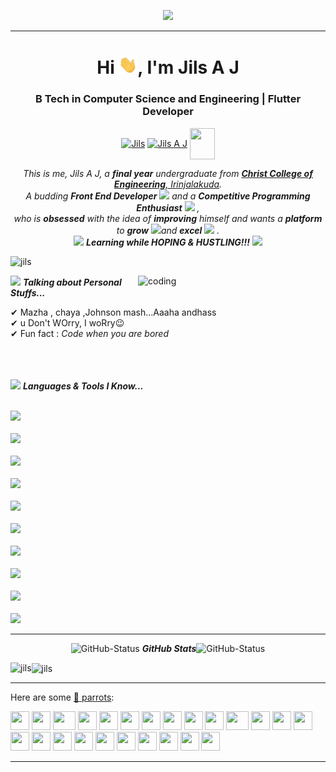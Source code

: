 <p align="center"> <img src="https://media.giphy.com/media/auT4FW93B29rO/giphy.gif" height="200"/>
</p>
<hr>
<h1 align="center">Hi <img src="https://raw.githubusercontent.com/ABSphreak/ABSphreak/master/gifs/Hi.gif" width="30px">, I'm Jils A J</h1>
<h3 align="center">B Tech in Computer Science and Engineering | Flutter Developer </h3>
<p align="center">
<a href="https://www.linkedin.com/in/jils-a-j-a052aa184" target="blank"><img align="center" src="https://img.icons8.com/fluent/96/000000/linkedin.png" alt="Jils" height="50" width="50" /></a>
<a href="https://www.instagram.com/jils_joys/" target="blank"><img align="center" src="https://img.icons8.com/fluent/96/000000/instagram-new.png" alt="Jils A J" height="50" width="50" /></a>
 <a href = "mailto: jilsjoyson111@gmail.com"><img align="center" src="https://img.icons8.com/color/96/000000/gmail-new.png" height="50" width="40" /></a>
</p>
</p>



<p align="center">
  <em>
    This is me, Jils A J, a <b>final year</b> undergraduate from <a href="https://cce.edu.in/"> <b>Christ College of Engineering</b>, Irinjalakuda</a>. <br>
    A budding <b>Front End Developer</b> <img src="https://github.com/TheDudeThatCode/TheDudeThatCode/blob/master/Assets/Developer.gif" width="30px"> and a <b>Competitive Programming Enthusiast</b>&nbsp;<img src="https://github.com/TheDudeThatCode/TheDudeThatCode/blob/master/Assets/Designer.gif" width="36px">&nbsp,<br>who is <b>obsessed</b>
    with the idea of <b>improving</b> himself and wants a <b>platform</b> to 
    <b>grow</b> <img src="https://github.com/TheDudeThatCode/TheDudeThatCode/blob/master/Assets/Rocket.gif" width="18px">and 
    <b>excel</b> <img src="https://github.com/TheDudeThatCode/TheDudeThatCode/blob/master/Assets/Medal.gif" width="20px">&nbsp.
  </em> 
  <br>
  <img src="https://media.giphy.com/media/VgCDAzcKvsR6OM0uWg/giphy.gif" width="50" /> <b><i>Learning while HOPING & HUSTLING!!!</i></b> <img src="https://media.giphy.com/media/7j2hfyeVcDtf2/giphy.gif" width="50" />
</p>

<p align="left"> <img src="https://komarev.com/ghpvc/?username=jilsjoys&label=Profile%20views&color=0e75b6&style=flat" alt="jils" /> </p>
<img align="right" width=300px alt="coding" src="https://media.giphy.com/media/WFZvB7VIXBgiz3oDXE/giphy.gif" />

<img src="https://media.giphy.com/media/ObNTw8Uzwy6KQ/giphy.gif" width="30px">&nbsp;***Talking about Personal Stuffs...***




✔ Mazha , chaya ,Johnson mash...Aaaha andhass <br>
✔ u Don't WOrry, I woRry😉<br>
✔ Fun fact : *Code when you are bored*<br><br><br><br>
 

<img src="https://media.giphy.com/media/ObNTw8Uzwy6KQ/giphy.gif" width="30px">&nbsp;***Languages & Tools I Know...***
<p align="left">
  
 
  
  <code> <img height="50" src="https://img.icons8.com/color/96/000000/java-coffee-cup-logo--v2.png"> </code>
  <code> <img height="50" src="https://img.icons8.com/color/96/000000/git.png"> </code>
  <code> <img height="50" src="https://img.icons8.com/color/48/000000/flutter.png"> </code>
  <code> <img height="50" src="https://img.icons8.com/color/96/000000/firebase.png"> </code>
  <code> <img height="50" src="https://img.icons8.com/color/96/000000/c-plus-plus-logo.png"> </code>
  <code> <img height="50" src="https://img.icons8.com/color/96/000000/c-programming.png"> </code>
  <code> <img height="50" src="https://img.icons8.com/color/96/000000/python--v2.png"> </code>
  <code> <img height="50" src="https://img.icons8.com/color/96/000000/dart.png"> </code>
  <code> <img height="50" src="https://img.icons8.com/color/96/000000/visual-studio-code-2019.png"> </code>
  <code> <img height="50" src="https://img.icons8.com/fluent/48/000000/android-os.png"> </code>
  
  <hr >
  <p align="center">
 <img src="https://media.giphy.com/media/8UHRm5oY4k4FDxq5QG/giphy.gif" width="30px" alt="GitHub-Status"/>&nbsp;<i><b>GitHub Stats</b></i><img src="https://media.giphy.com/media/8UHRm5oY4k4FDxq5QG/giphy.gif" width="30px" alt="GitHub-Status"/></p>
<p><img align="left" src="https://github-readme-stats.vercel.app/api/top-langs?username=jilsjoys&show_icons=true&locale=en&layout=compact" alt="jils" /></p>

<p><img  align ="center"src="https://github-readme-stats.vercel.app/api?username=jilsjoys&show_icons=true&locale=en" alt="jils" width="410" /></p>

<hr>

Here are some [🦜 parrots](https://cultofthepartyparrot.com):

<div>
    <img src="https://cultofthepartyparrot.com/parrots/hd/githubparrot.gif" width="30" height="30"/>
    <img src="https://cultofthepartyparrot.com/flags/hd/indiaparrot.gif" width="30" height="30"/>
    <img src="https://cultofthepartyparrot.com/parrots/asyncparrot.gif" width="36" height="30"/>
    <img src="https://cultofthepartyparrot.com/parrots/exceptionallyfastparrot.gif" width="30" height="30"/>
    <img src="https://cultofthepartyparrot.com/parrots/hd/60fpsparrot.gif" width="30" height="30"/>
    <img src="https://cultofthepartyparrot.com/parrots/hd/jumpingparrot.gif" width="30" height="30"/>
    <img src="https://cultofthepartyparrot.com/parrots/hd/opensourceparrot.gif" width="30" height="30"/>
    <img src="https://cultofthepartyparrot.com/parrots/hd/dealwithitnowparrot.gif" width="30" height="30"/>
    <img src="https://cultofthepartyparrot.com/parrots/hd/hypnoparrotlight.gif" width="30" height="30"/>
    <img src="https://cultofthepartyparrot.com/parrots/databaseparrot.gif" width="30" height="30"/>
    <img src="https://cultofthepartyparrot.com/parrots/fixparrot.gif" width="36" height="30"/>
    <img src="https://cultofthepartyparrot.com/parrots/hd/laptop_parrot.gif" width="30" height="30"/>
    <img src="https://cultofthepartyparrot.com/parrots/hd/spinningparrot.gif" width="30" height="30"/>
    <img src="https://cultofthepartyparrot.com/parrots/hd/levitationparrot.gif" width="30" height="30"/>
    <img src="https://cultofthepartyparrot.com/parrots/hd/meldparrot.gif" width="30" height="30"/>
    <img src="https://cultofthepartyparrot.com/parrots/slomoparrot.gif" width="30" height="30"/>
    <img src="https://cultofthepartyparrot.com/parrots/hd/moonwalkingparrot.gif" width="30" height="30"/>
    <img src="https://cultofthepartyparrot.com/parrots/hd/stableparrot.gif" width="30" height="30"/>
    <img src="https://cultofthepartyparrot.com/parrots/hd/scienceparrot.gif" width="30" height="30"/>
    <img src="https://cultofthepartyparrot.com/parrots/hd/pirateparrot.gif" width="30" height="30"/>
    <img src="https://cultofthepartyparrot.com/parrots/hd/footballparrot.gif" width="30" height="30"/>
    <img src="https://cultofthepartyparrot.com/parrots/hd/illuminatiparrot.gif" width="30" height="30"/>
    <img src="https://cultofthepartyparrot.com/parrots/hd/hypnoparrotdark.gif" width="30" height="30"/>
    <img src="https://cultofthepartyparrot.com/parrots/hd/mustacheparrot.gif" width="30" height="30"/>
</div>

<hr>





